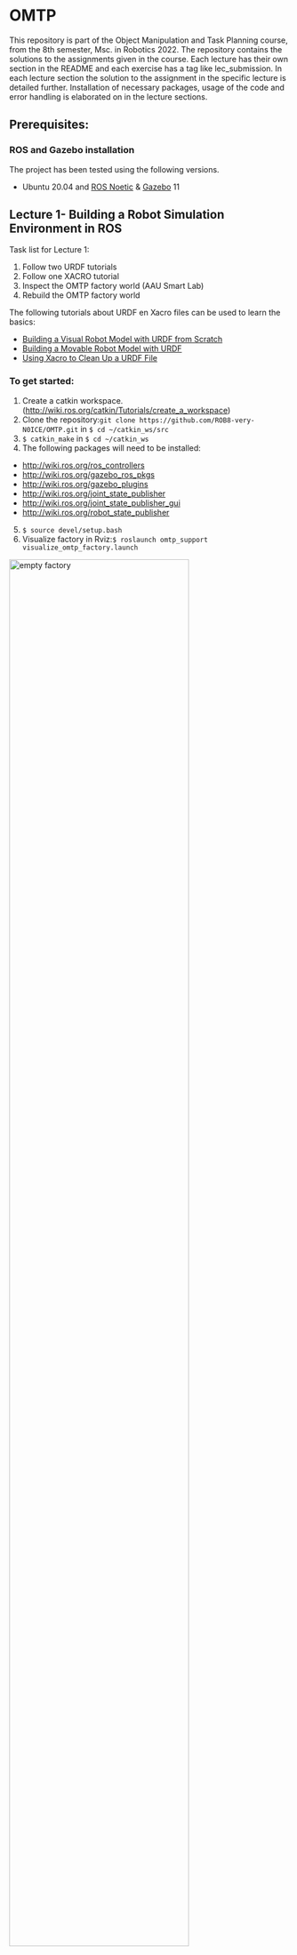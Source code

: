 # OMTP

This repository is part of the Object Manipulation and Task Planning course, from the 8th semester, Msc. in Robotics 2022.
The repository contains the solutions to the assignments given in the course. Each lecture has their own section in the README and each exercise has a tag like lec<number>_submission. In each lecture section the solution to the assignment in the specific lecture is detailed further. Installation of necessary packages, usage of the code and error handling is elaborated on in the lecture sections.
## Prerequisites:
### ROS and Gazebo installation
The project has been tested using the following versions.
* Ubuntu 20.04 and [ROS Noetic](https://wiki.ros.org/noetic/Installation) & [Gazebo](http://gazebosim.org/tutorials/?tut=ros_wrapper_versions) 11 

## Lecture 1- Building a Robot Simulation Environment in ROS
Task list for Lecture 1:
1) Follow two URDF tutorials
2) Follow one XACRO tutorial
3) Inspect the OMTP factory world (AAU Smart Lab)
4) Rebuild the OMTP factory world

The following tutorials about URDF en Xacro files can be used to learn the basics:

* [Building a Visual Robot Model with URDF from Scratch](http://wiki.ros.org/urdf/Tutorials/Building%20a%20Visual%20Robot%20Model%20with%20URDF%20from%20Scratch) 
* [Building a Movable Robot Model with URDF](http://wiki.ros.org/urdf/Tutorials/Building%20a%20Movable%20Robot%20Model%20with%20URDF)
* [Using Xacro to Clean Up a URDF File](http://wiki.ros.org/urdf/Tutorials/Using%20Xacro%20to%20Clean%20Up%20a%20URDF%20File)

### To get started:
1) Create a catkin workspace.(http://wiki.ros.org/catkin/Tutorials/create_a_workspace)
2) Clone the repository:`git clone https://github.com/ROB8-very-N0ICE/OMTP.git` in `$ cd ~/catkin_ws/src`
3) `$ catkin_make` in `$ cd ~/catkin_ws`
4)  The following packages will need to be installed: 
  - http://wiki.ros.org/ros_controllers
  - http://wiki.ros.org/gazebo_ros_pkgs
  - http://wiki.ros.org/gazebo_plugins 
  - http://wiki.ros.org/joint_state_publisher
  - http://wiki.ros.org/joint_state_publisher_gui
  - http://wiki.ros.org/robot_state_publisher 
5) `$ source devel/setup.bash`
6) Visualize factory in Rviz:`$ roslaunch omtp_support visualize_omtp_factory.launch`


<p class="aligncenter">
    <img src="Images/empty.png" width=80% height=80% align=center alt="empty factory">
</p>

### Inspecting the factory
1) We transform the xacro factory file into a urdf file: `$ xacro omtp_factory.xacro > omtp.urdf`
2) Check the syntax of the urdf file: `$ check_urdf omtp.urdf`
3) Check the link graph by generating a pdf using: `$ urdf_to_graphiz`


### Rebuild the OMTP factory world
It should include:
* Two Franka robots, one bin per robot can be found here: [file](/franka_description)
* AAU smart lab Festo modules can be found here: [file](/aau_lab_ros_models)
* Additional models/objects( Conveyors, boxes, pallets, shelves etc.) models can be found in te following links:
  * https://app.ignitionrobotics.org/fuel/models
  * https://github.com/osrf/gazebo_models
  * http://data.nvision2.eecs.yorku.ca/3DGEMS/


 
Rebuilding the OMTP factory is accomplished by editing the XACRO file of the factory. The second robot arm is added similar to first one, the bins and ballet are added as modules in the XACRO file. 
#### The OMTP factory xacro file which is modified is:
  ```` .../omtp course files lecture 1 2022/omtp_support/urdf/omtp_factory.xacro. ````

#### 1) Adding the robots to the factory
- Robot descriptions (URDF/XACRO) can be found on [ROS-industrial](http://wiki.ros.org/Industrial/supported_hardware) 

The two robot arms added were the panda manipulators, which can be found from line 41 to 519 for the first panda arm, and the second panda arm being from line 520 to 992, where the eight links are described with a cylinder length, radius, and origin for the two end points. Along with the links, the joints are also described. They contain information about the individual joints rotation position and which links they are connected to, as well as their velocity limit and damping. The links and joints for the end effectors were also added for the two panda arms. Two for each arm.

#### 2) Adding AAU Smart Lab modules
Seven modules were  added and connected to one another in line 1057 to 1225, describing the specific model, their origin point, and which module they are connected to. The modules consists of five modules with a conveyor belt going straight forward, one in a T shape, and the last one containing a closed off workstation.

#### 3) Adding additional objects

 Additionally, a wooden pellet and a nurse were added in front of the factory at line 1236 to line 1282, containing an origin, model and inertia. 


### Running the factory
* From  `~/catkin-ws` launch `$ roslaunch omtp_support visualize_omtp_factory.launch`
* If it is not working remember to source the workspace `source devel/setup.bash`
* After the changes have been added we end up with this:

<p class="aligncenter">
    <img src="Images/factory.png" width=80% height=80% align=center alt="MoveIt Setup Assistant">
</p>


## Lecture 2: Manipulation with MoveIt
Task list for lecture 2:
1. Create a MoveIt configuration package of your OMTP environment
2. Test moveit_config package with MoveIt Commander command line tool
3. Create a custom OMTP Gazebo launch file and .world
4. Create a pick and place pipeline in Python

### Create a MoveIt configuration package of your OMTP environment
In lecture 2 we created a ROS package using MoveIt setup assistant. By running:
```
rosrun moveit_setup_assistant moveit_setup_assistant 
```
<p class="aligncenter">
    <img src="Images/moveit.png" width=80% height=80% align=center alt="MoveIt Setup Assistant">
</p>

Here we selected the "Create New MoveIt Configuration Package" and proceeded by filling the required fields,
until "Simulation". Then we generated the URDF script and copied it to the ```/urdf/omtp_factory.xacro``` so that the
robot can be represented in Gazebo.

<p class="aligncenter">
    <img src="Images/generate_urdf.png" width=80% height=80% align=center alt="MoveIt Setup Assistant">
</p>

After building the configuration package, we ran ```roslaunch omtp_factory_moveit demo_gazebo.launch```, but
because the URDF file was incomplete, the controllers failed to load and the robot could not move. Therefor we added 
the missing collision and inertial fields to the finger joints.  

```
    <collision>
      <origin xyz="0 0 0.475"/>
      <geometry>
        <box size="0.3 0.3 0.95"/>
      </geometry>
    </collision>
    <inertial>
      <mass value=".1"/>
      <origin rpy="0 0 0" xyz="0 0 0"/>
      <inertia ixx="0.001" ixy="0" ixz="0" iyy="0.001" iyz="0" izz="0.001"/>
    </inertial>
```

Later the robots were in an impossible position so the planner could not find an initial position to start planning the
movement, so we had to add some arm joints that were in collision. This was done by including the colliding joints to 
```src/factory_moveit_config/config/omtp.srdf```.\

To visualize the factory, one can run the command ```roslaunch  ```

### Test moveit_config package with MoveIt Commander command line tool
During the setup assistant, we defined 4 move groups with their respective poses as defined in the list below. 

- arm1
  - arm1_ready
  - arm1_pick
- arm2
  - arm2_ready
  - arm2_pick
- hand1
  - hand1_open
  - hand1_close
- hand2
  - hand2_open
  - hand2_close

To move the robot, we typed in the command line, for example:

```
$ roslaunch omtp_moveit_config demo.launch
$ rosrun moveit_commander moveit_commander_cmdline.py
> use arm1
arm1> go arm1_ready
arm1> go arm1_pick
> use arm2
arm2> go arm2_ready
arm2> go arm2_pick
> use hand1
hand1> go hand1_open
hand1> go hand1_close
```

This can also be applied by using RVIZ.

### Create a custom OMTP Gazebo launch file and .world
To create the launch file we took inspiration from the `demo_gazebo.launch` and used the command
`$(find <PACKAGE>)/` to find files in the other packages. We also change the **box_world.world** to spawn a box object
togethers with our factory.

### Create a pick and place pipeline in Python
The Python script was made in `lecture5_pick_and_place.py` as a normal ROS node. Here the libraries **moveit_commander**
and **moveit_msgs.msg** were used to send commands to the robot. in this fashion

``` 
move_group = moveit_commander.MoveGroupCommander(group_name)
planning_frame = move_group.get_planning_frame()
pose_goal = geometry_msgs.msg.Pose()
pose_goal.orientation.x = 1.0
pose_goal.position.x = -0.48
pose_goal.position.y =  3.0
pose_goal.position.z = 1.30
move_group.set_pose_target(pose_goal)
move_group.stop()
plan = move_group.go(wait=True)
move_group.clear_pose_targets()
```
Here the position is an euclidian distance from the center of the world, while the orientation is given quaternions. By
setting `pose_goal.orientation.x = 1.0`, we are forcing the robot to point down.

The pick and place was not completed due to a bug in the gripper controller, but the motion of the arm, was used as a 
proof of concept.\
Finally, we included the node in our launch file, and all of this can be run with the command\
`roslaunch omtp_lecture2 demo_gazebo.launch`

## Lecture 3: Object Detection and Grasping

Task list for lecture 3:

1. Add one or more cameras to your .world file
2. Use tf or tf2_tools view_frames to print an updated tf tree of you OMTP environment with a logical camera
3. Incorporate logical camera object detection in pick-and-place pipeline

### Add one or more cameras to your .world file

In order to add a camera to our `box_world.world` file, we included the following
```
<include>
    <static>1</static>
    <uri>model://logical_camera</uri>
    <pose> -0.68  3.0  2.1 0 1.5708 0</pose>
</include>
```
Where the uri refers to `model://logical_camera` which is the camera plugin and the pose is described by **x y z**
position parameters, fallowed by **Pitch Roll Yaw** orientation parameters.

### Use tf or tf2_tools view_frames to print an updated tf tree of you OMTP environment with a logical camera

To see the TF tree one just have to run first run the launcher file `roslaunch omtp_lecture3 omtp_lecture3.launch`, then
run `rosrun tf view_frames` or `rosrun tf2_tools view_frames.py` in an other terminal, to generate a PDF file with a
graphical representation of the TF or TF2 tree respectively.

### Incorporate logical camera object detection in pick-and-place pipeline
We did not complete this part.

## Lecture 4: Behavior Design with State Machines
Task list for lecture 4:
1. Design pick and place pipeline using behaviors and state machines in FlexBE
2. Design a custom FlexBE state in Python to control the Franka Hand

#### 1) Pick and palce pipline in FLexBE

The FlexBE app and behavior engine was installed trough their github. 
For the app https://github.com/FlexBE/flexbe_app and for the behavior engine https://github.com/team-vigir/flexbe_behavior_engine.
Their github was cloned into the workspace and build there with catkin build.
The commands used was:

`$ cd ~/omtp_course_ws/src`
`$ git clone https://github.com/FlexBE/flexbe_app`
`$ git clone https://github.com/team-vigir/flexbe_behavior_engine`
`$ cd ..`
`$ catkin build`

FlexBE app and behavoir engine was launched with following command:

`$ cd ~/omtp_course_ws`
`$ source devel/setup.bash`
`$ roslaunch flexbe_app flexbe_full.launch`

<p class="aligncenter">
    <img src="Images/interface.png" width=80% height=80% align=center alt="FlexBE interface">
</p>

The above picture shows the FlexBE app interface. 
In overview the definition information of the behavior package is defined.
In private configuration joints and configuration of the robot arm is defined.
In state machine userdata information to be passed between states is defined.  

<p class="aligncenter">
    <img src="Images/overview.png" width=40% height=40% align=center alt="aaa">
</p>
<p class="aligncenter">
    <img src="Images/private_config.png" width=40% height=40% align=center alt="aaaa">
</p>
<p class="aligncenter">
    <img src="Images/state_mach.png" width=40% height=40% align=center alt="aaaa">
</p>

In the statemachine editor new states can be made and each state have their information that needs to be filled out.
The picture below shows the camera and grasp state information filled out. 

<p class="aligncenter">
    <img src="Images/cam_detect.png" width=40% height=40% align=center alt="aaa">
</p>
<p class="aligncenter">
    <img src="Images/grasp.png" width=40% height=40% align=center alt="aaa">
</p>

Aditionally States can be connected to different outcomes such as another state after completion, finshed node after completion and failur node otherwise.
A complete pick and place pipline is shown in the picture below.

<p class="aligncenter">
    <img src="Images/pick_place_pipline.png" width=80% height=80% align=center alt="aaa">
</p>

In the Runtime control the behavior can be excuted when the simulation in gazebo is running and in the configuration tab packages can be forced to be found if it does not get detected by FlexBE.

#### 2) Franka hand

A custom FlexBE state for the Franka hand is found in `src/lecture4_files/omtp_factory_behaviors/omtp_factory_flexbe_states`. The moveit to joint state have been modified to fit the Franka hand by adding the joints of the Franka hand and joint config to it. Mimic have been removed due to unexpected behavior thus both finger joints needs to be included.

#### 3) Error handling

## Lecture 5: Advanced Topic 1 - CNNs in Practical Robotic Applications

  Task list for lecture 5:
1. Intagrate Google Colab on own computer
2. Intagate YOLOv3 in the OMTP factory

#### 1) Google Colab intagration

The first step in intagrating Colab face detector on own computer is to download the zip given in the lecture. 
Next step is to upload the contents of the zip file into a folder in Google drive. The folder must be named covid19. Afterwards Google Colab app needs to be installed wich allows us to open covid19_mask.ipynb file in Google Colab. After that everyting in the covid19_mask.ipynb file can be executed and the face detector will detect.

<p class="aligncenter">
    <img src="Images/colab.png" width=20% height=20% align=center alt="execute bottem">
</p>

#### 2) YOLOv3 intagration

To start out with Anaconda have to be installed. Anacondas installation guide is found at `https://docs.anaconda.com/anaconda/install/linux/`. Next is to download the course files from lecture 5 and unloaded it the workspace. With that completed Anaconda enviroment can be setup with the following commands:

`$ conda create --name omtp_py27 python=2.7`
`$ conda activate omtp_py27`

Now the current terminal is in the omtp_py27 enviroment and ROS packages among stuff needs to be added to it, which is done with the following commands:

`$ conda install -c conda-forge ros-rospy `
`$ cd yolov3_pytorch_ros`
`$ pip install –r requirements.txt`
`$ cd models`
`$ sh download_weights.sh`
`$ cd ..`
`$ cd src`
`$ conda deactivate`
`$ conda deactivate`
`$chmod +x detector.py`
`$ cd`
`$ cd omtp_course_ws`
`$ catkin build`

With that the last step is to open 2 terminals and use the following commands:

##### Terminal 1

`$ conda deactivate`
`$ conda deactivate`
`$ roslaunch omtp_lecture8 omtp_panda_2d_cam.launch`

##### Terminal 2

`$ conda activate omtp_py27`
`$ roslaunch yolov3_pytorch_ros detector.launch`
#### 3) Error handling

 
## Lecture 7: Guest Lecture - Robots in Contact - From Task Demonstration to Execution in Contact - Part 1

In order to run the follownig codes, ensure that matlab is installed on the machine, with the "ROS Toolbox" and "Robotics System Toolbox" added as well.

1) The aim of the first exercise is to implement and test DMPs. Therefore:

* Download the omtp_LbD_lecture.zip folder and extract the folder
* In the folder under DMP_lib/Test_CDMP.m open the file.
* The file acts as a blueprint in which some of the equation and definitions are missing.
* Add the equations and definitions and replicate the recorded trajectory with the DMP in
position (DMP), Orientation (QDMP) and Joint (JDMP) space.

The zip folder was downloaded and the matlab file "Test_CDMP.m" was opened and edited. Following changes were made to the code.

At line 15: A function was made in order to calculate the joint trajectories. Requiring the DMP parameters from the xx file as input, and it would give the Joint DMP parameters as output. The function was made as a seperate file, similarly to the QDMP function. The function starts out by setting the DMP parameters, and then inserting them into the DMP_rlearn function, using the path and the current DMP parameters as input.

The DMP_rlearn.m file were edited to include following variables and formulas. The initial and goal state of the DMP was added. Then a formular to derive the trajectory was made in order to obtain the velocity, and was divided with the sampling rate to get xx. Those results were then dirived again to obtain the acceleration, which was also divided with the sampling rate. The next addition was a function to calculate the weighted sum of the locally weighted regression models, in order to xx. Next was a temporal scaling derivative which was divided with the torgue, in order to xx. Lastly for the function file, a second order DMP equation was added in order to fit the target to the DMP line. It was done by xx. 

Back to the Test_CDMP.m file, an intergration was done, similarly to the position part of the DMP, in order to get the joint positions.

Next, the DMP was plotted into three different figures, one displaying position, another velocity, and the last displaying acceleration over the trajectory obtained from the test_trj.mat file.

Lastly, in order to prevent MATLAB from crashing when running the code, Preallocation had to be done to the three variables: xN, jN and qQ.

After the formulas and variables were added, the following figures were displayed when running the code in Matlab:

<p class="aligncenter">
    <img src="Images/Lecture7Exercise1.png" width=100% height=100% align=center alt="Matlab DMP trajectory">
</p>

* Try to change the time and goal constants and comment the results.

2) The aim of the second exercise is to encode the demonstrated motion (test_trj.mat)
with DMPs and execute them in simulation.

* Start with MoveDMP_Gazebo.m file and add your code,

In the matlab file, the LearnJDMP and DMP_integrate function were added.

* from the command line launch the following roslaunch panda_moveit_config omtp_dmp.launch,

The command line were run in the terminal, and would create a gazebo world, containing one panda arm

* connect MATLAB to ROS (use rosinit to establish the connection),

rosinit was run in order to establish the connection between MATLAB and ROS

* run the simulation and Matlab code


Lecture 8: Guest Lecture - Robots in Contact - From Task Demonstration to Execution in Contact - Part 2
Exercise 1:
Setup for exercise 1 is similar to other OMTP projects. First you need to open gazebo for simulation to function.
First you need to build your environment with >catkin b then you source your files with >source devel\setup.bash and finally
you run >roslaunch omtp_lecture8 omtp_force.launch .This will show gazebo model of panda arm robot with box in front
of it. When you open matlab with test_move_grasp.m and run it, simulated model will start moving in accordance with movemnt
files in matlab. Unfortunately second exercise does not run on Melodic release of ROS, because of 
error message >Failed to load plugin libgazebo_ros_ft_sensor.so. To run own DMP controlled simulation run MoveDMP_gazebo.m.
you will have to restart gazebo before using matlab again, unfortunately. footnote:
Gazebo runs without errors on Noetic ROS systems, did not test further.

![](../../Pictures/Screenshot from 2022-05-05 15-55-27.png)

Exercise 2:
CCmoveForM.mat function is not found in files so second exercise could not be finished. 
There is one in older OMTP course, but does not seem to function correctly.

----

